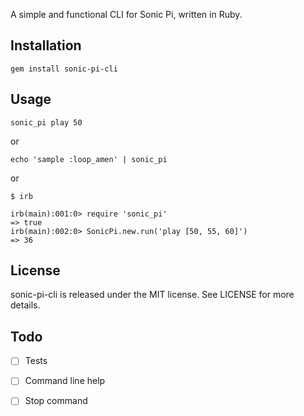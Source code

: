 A simple and functional CLI for Sonic Pi, written in Ruby.

Installation
-------

    gem install sonic-pi-cli

Usage
-----

    sonic_pi play 50

or

    echo 'sample :loop_amen' | sonic_pi

or

    $ irb

    irb(main):001:0> require 'sonic_pi'
    => true
    irb(main):002:0> SonicPi.new.run('play [50, 55, 60]')
    => 36


License
------

sonic-pi-cli  is released under the MIT license. See LICENSE for more details.

Todo
----

- [ ] Tests
- [ ] Command line help
- [ ] Stop command

